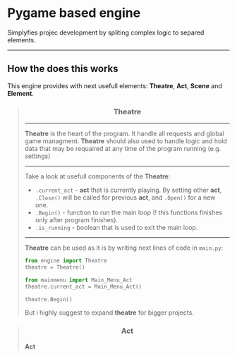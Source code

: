 # **Pygame based engine**

Simplyfies projec development by spliting complex logic to separed elements.

---

## **How the does this works**
This engine provides with next usefull elements: **Theatre**, **Act**, **Scene** and **Element**.

> <h3 align="center"> Theatre </h3>
>
> ---
>
> **Theatre** is the heart of the program. It handle all requests and global game managment. **Theatre** should also used to handle logic and hold data that may be requaired at any time of the program running (e.g. settings)
>
> ---
> 
> Take a look at usefull components of the **Theatre**:
> 
> - `.current_act` - **act** that is currently playing. By setting other **act**, `.Close()` will be called  for previous **act**, and `.Open()` for a new one.
> - `.Begin()` - function to run the main loop (! this functions finishes only after program finishes).
> - `.is_running` - boolean that is used to exit the main loop.
>
> ---
>
> **Theatre** can be used as it is by writing next lines of code in `main.py`:
> ```py
> from engine import Theatre
> theatre = Theatre()
>
> from mainmenu import Main_Menu_Act
> theatre.current_act = Main_Menu_Act()
> 
> theatre.Begin() 
> ```
> But i highly suggest to expand **theatre** for bigger projects.

> <h3 align="center"> Act </h3>
>
> **Act**

